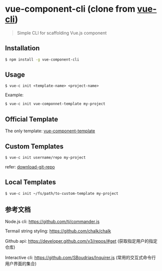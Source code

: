 # vue-component-cli (clone from [vue-cli](https://github.com/vuejs/vue-cli/))

> Simple CLI for scaffolding Vue.js component

## Installation

```bash
$ npm install -g vue-component-cli
```

## Usage

```bashh
$ vue-c init <template-name> <project-name>
```

Example:

```bash
$ vue-c init vue-componnet-template my-project
```

## Official Template

The only template: [vue-component-template](https://github.com/savoygu/vue-component-template)

## Custom Templates

```bash
$ vue-c init username/repo my-project
```

refer: [download-git-repo](https://github.com/flipxfx/download-git-repo)

## Local Templates

```
$ vue-c init ~/fs/path/to-custom-template my-project
```

## 参考文档


Node.js cli:
https://github.com/tj/commander.js

Termail string styling:
https://github.com/chalk/chalk

Github api:
https://developer.github.com/v3/repos/#get (获取指定用户的指定仓库)

Interactive cli:
https://github.com/SBoudrias/Inquirer.js (常用的交互式命令行用户界面的集合)
